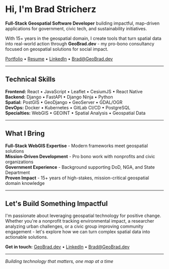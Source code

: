 # Hi, I'm Brad Stricherz

**Full-Stack Geospatial Software Developer** building impactful, map-driven applications for government, civic tech, and sustainability initiatives.

With 15+ years in the geospatial domain, I create tools that turn spatial data into real-world action through **GeoBrad.dev** - my pro-bono consultancy focused on geospatial solutions for social impact.

 [Portfolio](https://GeoBrad.dev) •  [Resume](https://GeoBrad.dev/resume) •  [LinkedIn](https://www.linkedin.com/in/brad-stricherz-944999349/) •  Brad@GeoBrad.dev

---

##  Technical Skills

**Frontend:** React • JavaScript • Leaflet • CesiumJS • React Native  
**Backend:** Django • FastAPI • Django Ninja • Python  
**Spatial:** PostGIS • GeoDjango • GeoServer • GDAL/OGR  
**DevOps:** Docker • Kubernetes • GitLab CI/CD • PostgreSQL  
**Specialties:** WebGIS • GEOINT • Spatial Analysis • Geospatial Data

---

##  What I Bring

**Full-Stack WebGIS Expertise** - Modern frameworks meet geospatial solutions  
**Mission-Driven Development** - Pro bono work with nonprofits and civic organizations  
**Government Experience** - Background supporting DoD, NGA, and State Department  
**Proven Impact** - 15+ years of high-stakes, mission-critical geospatial domain knowledge

---

##  Let's Build Something Impactful

I'm passionate about leveraging geospatial technology for positive change. Whether you're a nonprofit tracking environmental impact, a researcher analyzing urban challenges, or a civic group improving community engagement - let's explore how we can turn complex spatial data into actionable solutions.

**Get in touch:** [GeoBrad.dev](https://GeoBrad.dev) • [LinkedIn](https://www.linkedin.com/in/brad-stricherz-944999349/) • Brad@GeoBrad.dev

---

*Building technology that matters, one map at a time* 
